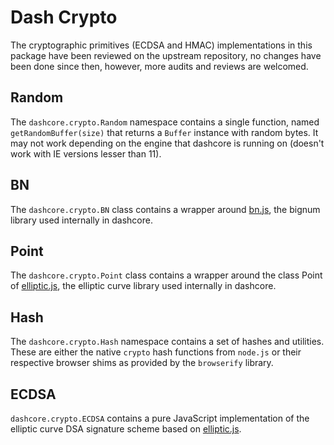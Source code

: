 # Dash Crypto
The cryptographic primitives (ECDSA and HMAC) implementations in this package have been reviewed on the upstream repository, no changes have been done since then, however, more audits and reviews are welcomed.

## Random
The `dashcore.crypto.Random` namespace contains a single function, named `getRandomBuffer(size)` that returns a `Buffer` instance with random bytes. It may not work depending on the engine that dashcore is running on (doesn't work with IE versions lesser than 11).

## BN
The `dashcore.crypto.BN` class contains a wrapper around [bn.js](https://github.com/indutny/bn.js), the bignum library used internally in dashcore.

## Point
The `dashcore.crypto.Point` class contains a wrapper around the class Point of [elliptic.js](https://github.com/indutny/elliptic), the elliptic curve library used internally in dashcore.

## Hash
The `dashcore.crypto.Hash` namespace contains a set of hashes and utilities. These are either the native `crypto` hash functions from `node.js` or their respective browser shims as provided by the `browserify` library.

## ECDSA
`dashcore.crypto.ECDSA` contains a pure JavaScript implementation of the elliptic curve DSA signature scheme based on [elliptic.js](https://github.com/indutny/elliptic).
